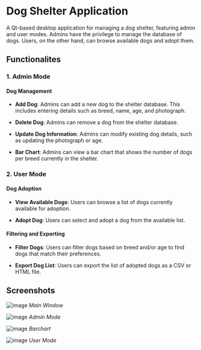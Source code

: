 # Dog Shelter Application
 A Qt-based desktop application for managing a dog shelter, featuring admin and user modes. Admins have the privilege to manage the database of dogs. Users, on the other hand, can browse available dogs and adopt them.
## Functionalites
### 1. Admin Mode

#### Dog Management

- **Add Dog**: Admins can add a new dog to the shelter database. This includes entering details such as breed, name, age, and photograph.
  
- **Delete Dog**: Admins can remove a dog from the shelter database.

- **Update Dog Information**: Admins can modify existing dog details, such as updating the photograph or age.

- **Bar Chart**: Admins can view a bar chart that shows the number of dogs per breed currently in the shelter.

### 2. User Mode

#### Dog Adoption

- **View Available Dogs**: Users can browse a list of dogs currently available for adoption.

- **Adopt Dog**: Users can select and adopt a dog from the available list.

#### Filtering and Exporting

- **Filter Dogs**: Users can filter dogs based on breed and/or age to find dogs that match their preferences.

- **Export Dog List**: Users can export the list of adopted dogs as a CSV or HTML file.

## Screenshots
![image](https://github.com/AlisaUrsu/Dog-Shelter-Application/assets/115451781/44487550-8861-4a8f-8895-19d44f89d569)
*Main Window*

![image](https://github.com/AlisaUrsu/Dog-Shelter-Application/assets/115451781/195069f7-3600-40fa-a5ff-d3e84dff55f2)
*Admin Mode*

![image](https://github.com/AlisaUrsu/Dog-Shelter-Application/assets/115451781/a3ff79fa-c849-48e5-9320-5f744012b2c4)
*Barchart*

![image](https://github.com/AlisaUrsu/Dog-Shelter-Application/assets/115451781/b306c013-b8d9-4023-a74a-d757719b42cb)
*User Mode*


